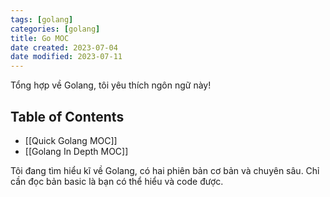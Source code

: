 ```yaml
---
tags: [golang]
categories: [golang]
title: Go MOC
date created: 2023-07-04
date modified: 2023-07-11
---
```


Tổng hợp về Golang, tôi yêu thích ngôn ngữ này!
## Table of Contents

- [[Quick Golang MOC]]
- [[Golang In Depth MOC]]

Tôi đang tìm hiểu kĩ về Golang, có hai phiên bản cơ bản và chuyên sâu. Chỉ cần đọc bản basic là bạn có thể hiểu và code được.
